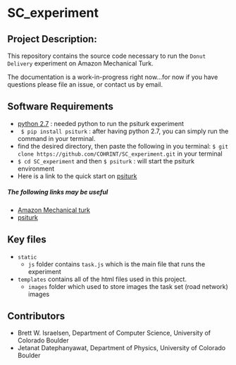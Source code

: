 # SC_experiment

## Project Description:
This repository contains the source code necessary to run the `Donut Delivery` experiment on Amazon Mechanical Turk.

The documentation is a work-in-progress right now...for now if you have questions please file an issue, or contact us by email.

## Software Requirements
- [python 2.7](https://www.python.org/downloads/) : needed python to run the psiturk experiment
- ` $ pip install psiturk` : after having python 2.7, you can simply run the command in your terminal.
- find the desired directory, then paste the following in you terminal: `$ git clone https://github.com/COHRINT/SC_experiment.git` in your terminal
- `$ cd SC_experiment` and then `$ psiturk` : will start the psiturk environment
- Here is a link to the quick start on [psiturk](https://psiturk.org/quick_start/)

##### The following links may be useful
- [Amazon Mechanical turk](https://www.mturk.com/)
- [psiturk](https://psiturk.org/)

## Key files
* `static`
    * `js` folder contains `task.js` which is the main file that runs the experiment
* `templates` contains all of the html files used in this project.
    * `images` folder which used to store images the task set (road network) images

## Contributors
* Brett W. Israelsen, Department of Computer Science, University of Colorado Boulder
* Jetanat Datephanyawat, Department of Physics, University of Colorado Boulder

